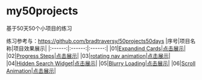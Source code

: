 # my50projects
基于50天50个小项目的练习

练习参考与：https://github.com/bradtraversy/50projects50days
|序号|项目名称|项目效果展示|
|:------:|:------:|:------:|
|01|[Expandind Cards](https://github.com/aq109/my50projects/tree/master/001.Expanding-Cards)|[点击展示](https://aq109.github.io/my50projects/001.Expanding-Cards/Expanding-Cards.html)|
|02|[Progress Steps](https://github.com/aq109/my50projects/tree/master/002.Progress-Steps)|[点击展示](https://aq109.github.io/my50projects/002.Progress-Steps/Progress-Steps.html)|
|03|[rotating nav animation](https://github.com/aq109/my50projects/tree/master/003.rotating-nav-animation)|[点击展示](https://aq109.github.io/my50projects/002.Progress-Steps/Progress-Steps.html)|
|04|[Hidden Search Widget](https://github.com/aq109/my50projects/tree/master/004.Hidden-Search-Widget)|[点击展示](https://aq109.github.io/my50projects/002.Progress-Steps/Progress-Steps.html)|
|05|[Blurry Loading](https://github.com/aq109/my50projects/tree/master/005.Blurry-Loading)|[点击展示](https://aq109.github.io/my50projects/002.Progress-Steps/Progress-Steps.html)|
|06|[Scroll Animation](https://github.com/aq109/my50projects/tree/master/006.Scroll-Animation)|[点击展示](https://aq109.github.io/my50projects/002.Progress-Steps/Progress-Steps.html)|
